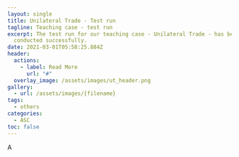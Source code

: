 ```yaml
---
layout: single
title: Unilateral Trade - Test run
tagline: Teaching case - test run
excerpt: The test run for our teaching case - Unilateral Trade - has been
  conducted successfully.
date: 2021-03-01T05:58:25.884Z
header:
  actions:
    - label: Read More
      url: "#"
  overlay_image: /assets/images/ut_header.png
gallery:
  - url: /assets/images/{filename}
tags:
  - others
categories:
  - ASC
toc: false
---
```

A